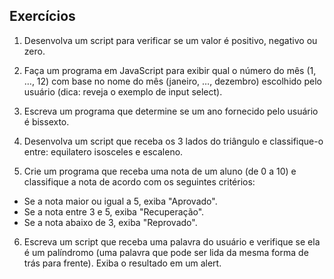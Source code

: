 Exercícios
---

1. Desenvolva um script  para verificar se um valor é positivo, negativo ou zero.

2. Faça um programa em JavaScript para exibir qual o número do mês (1, …, 12) com base no nome do mês (janeiro, …, dezembro) escolhido pelo usuário (dica: reveja o exemplo de input select).

3. Escreva um programa que determine se um ano fornecido pelo usuário é bissexto.

4. Desenvolva um script que receba os 3 lados do triângulo e classifique-o entre: equilatero isosceles e escaleno.

5. Crie um programa que receba uma nota de um aluno (de 0 a 10) e classifique a nota de acordo com os seguintes critérios:
 - Se a nota maior ou igual a 5, exiba "Aprovado".
 - Se a nota entre 3 e 5, exiba "Recuperação".
 - Se a nota abaixo de 3, exiba "Reprovado".

6. Escreva um script que receba uma palavra do usuário e verifique se ela é um palíndromo (uma palavra que pode ser lida da mesma forma de trás para frente). Exiba o resultado em um alert.
